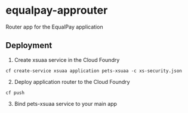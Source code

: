 # equalpay-approuter

Router app for the EqualPay application

## Deployment

1. Create xsuaa service in the Cloud Foundry

`cf create-service xsuaa application pets-xsuaa -c xs-security.json`

2. Deploy application router to the Cloud Foundry

`cf push`

3. Bind pets-xsuaa service to your main app